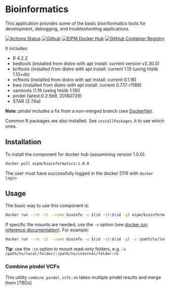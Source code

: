 # Bioinformatics

This application provides some of the basic bioinformatics tools for development, debugging, and troubleshooting applications.

[![Actions Status](https://github.com/eipm/bioinformatics/workflows/Docker/badge.svg)](https://github.com/eipm/bioinformatics/actions) [![Github](https://img.shields.io/badge/github-1.5.1-green?style=flat&logo=github)](https://github.com/eipm/bioinformatics) [![EIPM Docker Hub](https://img.shields.io/badge/EIPM%20docker%20hub-1.5.1-blue?style=flat&logo=docker)](https://hub.docker.com/repository/docker/eipm/bioinformatics) [![GitHub Container Registry](https://img.shields.io/badge/GitHub%20Container%20Registry-1.5.1-blue?style=flat&logo=docker)](https://github.com/orgs/eipm/packages/container/package/bioinformatics)

It includes:

* R 4.2.2
* bedtools (installed from distro with apt install: current version v2.30.0)
* bcftools (installed from distro with apt install: current 1.13 (using htslib 1.13+ds)
* vcftools (installed from distro with apt install: current 0.1.16)
* bwa (installed from distro with apt install: current 0.7.17-r1188)
* samtools (1.19 (using htslib 1.19))
* pindel (latest:0.2.5b9, 20160729)
* STAR (2.7.6a)

**Note**: *pindel* includes a fix from a non-merged branch (see [Dockerfile](./Dockerfile)).

Common R packages are also installed. See `installPackages.R` to see which ones.

## Installation

To install the component for docker hub (assumining version 1.0.0):

```bash
docker pull eipm/bioinformatics:1.0.0
```

The user must have successfully logged in the docker DTR with `docker login`  

## Usage

The basic way to use this component is:

```bash
docker run --rm -it --name bioinfo -u $(id -u):$(id -g) eipm/bioinformatics:1.0.0  /bin/bash
```

If specific file mounts are needed, use the `-v` option (see [docker run reference documentation](https://docs.docker.com/engine/reference/run/)). For example:

```bash
docker run --rm -it --name bioinfo -u $(id -u):$(id -g) -v /path/to/local/folder/:/path/to/internal/folder eipm/bioinformatics:1.0.0  /bin/bash
```

**Tip**: use the `:ro` option to mount read-only folders, e.g. `-v /path/to/local/folder/:/path/to/internal/folder:ro`

### Combine pindel VCFs
This utility `combine_pindel_vcfs.sh` takes multiple pindel results and merge them [TBDs]
